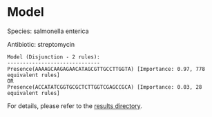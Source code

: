 
# Model

Species: salmonella enterica

Antibiotic: streptomycin

```
Model (Disjunction - 2 rules):
------------------------------
Presence(AAAAGCAAGAGAACATAGCGTTGCCTTGGTA) [Importance: 0.97, 778 equivalent rules]
OR
Presence(ACCATATCGGTGCGCTCTTGGTCGAGCCGCA) [Importance: 0.03, 28 equivalent rules]

```

For details, please refer to the [results directory](../../../../../results/scm_b/salmonella%20enterica/streptomycin/repeat_7/).

